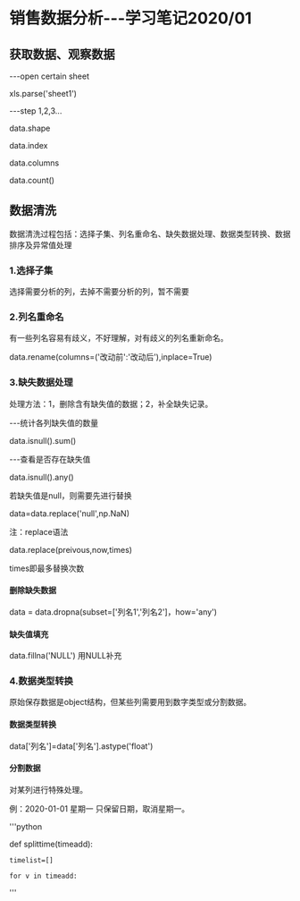 # 销售数据分析---学习笔记2020/01

## 获取数据、观察数据

---open certain sheet

xls.parse('sheet1')

---step 1,2,3...

data.shape

data.index

data.columns

data.count()

## 数据清洗

数据清洗过程包括：选择子集、列名重命名、缺失数据处理、数据类型转换、数据排序及异常值处理

### 1.选择子集

选择需要分析的列，去掉不需要分析的列，暂不需要

### 2.列名重命名

有一些列名容易有歧义，不好理解，对有歧义的列名重新命名。

data.rename(columns=('改动前':'改动后'),inplace=True)

### 3.缺失数据处理

处理方法：1，删除含有缺失值的数据；2，补全缺失记录。

---统计各列缺失值的数量

data.isnull().sum()

---查看是否存在缺失值

data.isnull().any()

若缺失值是null，则需要先进行替换

data=data.replace('null',np.NaN)

注：replace语法

data.replace(preivous,now,times)

times即最多替换次数

#### 删除缺失数据

data = data.dropna(subset=['列名1','列名2']，how='any')

####  缺失值填充

data.fillna('NULL') 用NULL补充

### 4.数据类型转换

原始保存数据是object结构，但某些列需要用到数字类型或分割数据。

#### 数据类型转换

data['列名']=data['列名'].astype('float')

#### 分割数据

对某列进行特殊处理。

例：2020-01-01 星期一    只保留日期，取消星期一。

'''python

def splittime(timeadd):

    timelist=[]
    
    for v in timeadd:
    
''' 


    
    

